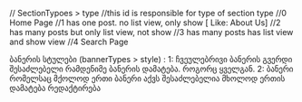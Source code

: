 // SectionTypoes > type
//this id is responsible for type of section type
//0 Home Page
//1 has one post. no list view, only show [ Like: About Us]
//2 has many posts but only list view, not show
//3 has many posts has list view and show view
//4 Search Page

ბანერის სტულები (bannerTypes > style) :
1: ჩვეულებრივი ბანერის გვერდი შესაძლებელი რამდენიმე ბანერის დამატება. როგორც ყველგან.
2: ბანერი რომელსაც მქოლოდ ერთი ბანერი აქვს შესაძლებელია მხოლოდ ერთის დამატება რედაქტირება
